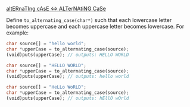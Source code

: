 [altERnaTIng cAsE <=> ALTerNAtiNG CaSe](https://www.codewars.com/kata/56efc695740d30f963000557)

Define `to_alternating_case(char*)` such that each lowercase letter becomes uppercase and each uppercase letter becomes lowercase. For example:

```rust
char source[] = "hello world";
char *upperCase = to_alternating_case(source);
(void)puts(upperCase); // outputs: HELLO WORLD

char source[] = "HELLO WORLD";
char *upperCase = to_alternating_case(source);
(void)puts(upperCase); // outputs: hello world

char source[] = "HeLLo WoRLD";
char *upperCase = to_alternating_case(source);
(void)puts(upperCase); // outputs: hEllO wOrld
```
